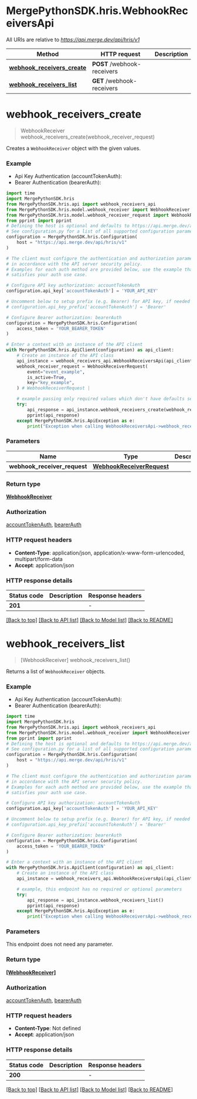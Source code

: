 # MergePythonSDK.hris.WebhookReceiversApi

All URIs are relative to *https://api.merge.dev/api/hris/v1*

Method | HTTP request | Description
------------- | ------------- | -------------
[**webhook_receivers_create**](WebhookReceiversApi.md#webhook_receivers_create) | **POST** /webhook-receivers | 
[**webhook_receivers_list**](WebhookReceiversApi.md#webhook_receivers_list) | **GET** /webhook-receivers | 


# **webhook_receivers_create**
> WebhookReceiver webhook_receivers_create(webhook_receiver_request)



Creates a `WebhookReceiver` object with the given values.

### Example

* Api Key Authentication (accountTokenAuth):
* Bearer Authentication (bearerAuth):

```python
import time
import MergePythonSDK.hris
from MergePythonSDK.hris.api import webhook_receivers_api
from MergePythonSDK.hris.model.webhook_receiver import WebhookReceiver
from MergePythonSDK.hris.model.webhook_receiver_request import WebhookReceiverRequest
from pprint import pprint
# Defining the host is optional and defaults to https://api.merge.dev/api/hris/v1
# See configuration.py for a list of all supported configuration parameters.
configuration = MergePythonSDK.hris.Configuration(
    host = "https://api.merge.dev/api/hris/v1"
)

# The client must configure the authentication and authorization parameters
# in accordance with the API server security policy.
# Examples for each auth method are provided below, use the example that
# satisfies your auth use case.

# Configure API key authorization: accountTokenAuth
configuration.api_key['accountTokenAuth'] = 'YOUR_API_KEY'

# Uncomment below to setup prefix (e.g. Bearer) for API key, if needed
# configuration.api_key_prefix['accountTokenAuth'] = 'Bearer'

# Configure Bearer authorization: bearerAuth
configuration = MergePythonSDK.hris.Configuration(
    access_token = 'YOUR_BEARER_TOKEN'
)

# Enter a context with an instance of the API client
with MergePythonSDK.hris.ApiClient(configuration) as api_client:
    # Create an instance of the API class
    api_instance = webhook_receivers_api.WebhookReceiversApi(api_client)
    webhook_receiver_request = WebhookReceiverRequest(
        event="event_example",
        is_active=True,
        key="key_example",
    ) # WebhookReceiverRequest | 

    # example passing only required values which don't have defaults set
    try:
        api_response = api_instance.webhook_receivers_create(webhook_receiver_request)
        pprint(api_response)
    except MergePythonSDK.hris.ApiException as e:
        print("Exception when calling WebhookReceiversApi->webhook_receivers_create: %s\n" % e)
```


### Parameters

Name | Type | Description  | Notes
------------- | ------------- | ------------- | -------------
 **webhook_receiver_request** | [**WebhookReceiverRequest**](WebhookReceiverRequest.md)|  |

### Return type

[**WebhookReceiver**](WebhookReceiver.md)

### Authorization

[accountTokenAuth](../README.md#accountTokenAuth), [bearerAuth](../README.md#bearerAuth)

### HTTP request headers

 - **Content-Type**: application/json, application/x-www-form-urlencoded, multipart/form-data
 - **Accept**: application/json


### HTTP response details

| Status code | Description | Response headers |
|-------------|-------------|------------------|
**201** |  |  -  |

[[Back to top]](#) [[Back to API list]](../README.md#documentation-for-api-endpoints) [[Back to Model list]](../README.md#documentation-for-models) [[Back to README]](../README.md)

# **webhook_receivers_list**
> [WebhookReceiver] webhook_receivers_list()



Returns a list of `WebhookReceiver` objects.

### Example

* Api Key Authentication (accountTokenAuth):
* Bearer Authentication (bearerAuth):

```python
import time
import MergePythonSDK.hris
from MergePythonSDK.hris.api import webhook_receivers_api
from MergePythonSDK.hris.model.webhook_receiver import WebhookReceiver
from pprint import pprint
# Defining the host is optional and defaults to https://api.merge.dev/api/hris/v1
# See configuration.py for a list of all supported configuration parameters.
configuration = MergePythonSDK.hris.Configuration(
    host = "https://api.merge.dev/api/hris/v1"
)

# The client must configure the authentication and authorization parameters
# in accordance with the API server security policy.
# Examples for each auth method are provided below, use the example that
# satisfies your auth use case.

# Configure API key authorization: accountTokenAuth
configuration.api_key['accountTokenAuth'] = 'YOUR_API_KEY'

# Uncomment below to setup prefix (e.g. Bearer) for API key, if needed
# configuration.api_key_prefix['accountTokenAuth'] = 'Bearer'

# Configure Bearer authorization: bearerAuth
configuration = MergePythonSDK.hris.Configuration(
    access_token = 'YOUR_BEARER_TOKEN'
)

# Enter a context with an instance of the API client
with MergePythonSDK.hris.ApiClient(configuration) as api_client:
    # Create an instance of the API class
    api_instance = webhook_receivers_api.WebhookReceiversApi(api_client)

    # example, this endpoint has no required or optional parameters
    try:
        api_response = api_instance.webhook_receivers_list()
        pprint(api_response)
    except MergePythonSDK.hris.ApiException as e:
        print("Exception when calling WebhookReceiversApi->webhook_receivers_list: %s\n" % e)
```


### Parameters
This endpoint does not need any parameter.

### Return type

[**[WebhookReceiver]**](WebhookReceiver.md)

### Authorization

[accountTokenAuth](../README.md#accountTokenAuth), [bearerAuth](../README.md#bearerAuth)

### HTTP request headers

 - **Content-Type**: Not defined
 - **Accept**: application/json


### HTTP response details

| Status code | Description | Response headers |
|-------------|-------------|------------------|
**200** |  |  -  |

[[Back to top]](#) [[Back to API list]](../README.md#documentation-for-api-endpoints) [[Back to Model list]](../README.md#documentation-for-models) [[Back to README]](../README.md)

